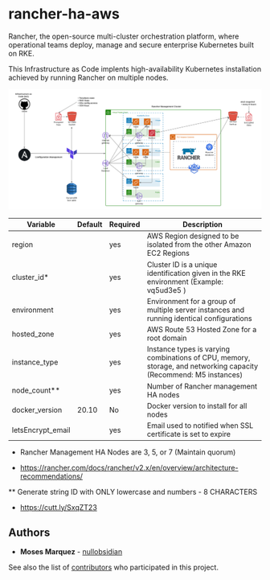 # rancher-ha-aws

Rancher, the open-source multi-cluster orchestration platform, where operational teams deploy, manage and secure enterprise Kubernetes built on RKE.

This Infrastructure as Code implents high-availability Kubernetes installation achieved by running Rancher on multiple nodes.

![AWS HA EC2 Rancher Deployment](./diagram.png)

| Variable          | Default | Required | Description                                                                                                        |
|-------------------|---------|----------|--------------------------------------------------------------------------------------------------------------------|
| region            |         | yes      | AWS Region designed to be isolated from the other Amazon EC2 Regions                                               |
| cluster_id*       |         | yes      | Cluster ID is a unique identification given in the RKE environment (Example: vq5ud3e5 )                            |
| environment       |         | yes      | Environment for a group of multiple server instances and running identical configurations                          |
| hosted_zone       |         | yes      | AWS Route 53 Hosted Zone for a root domain                                                                         |
| instance_type     |         | yes      | Instance types is varying combinations of CPU, memory, storage, and networking capacity (Recommend: M5 instances)  |
| node_count**      |         | yes      | Number of Rancher management HA nodes                                                                              |
| docker_version    | 20.10   | No       | Docker version to install for all nodes                                                                            |
| letsEncrypt_email |         | yes      | Email used to notified when SSL certificate is set to expire                                                       |


* Rancher Management HA Nodes are 3, 5, or 7 (Maintain quorum)
- https://rancher.com/docs/rancher/v2.x/en/overview/architecture-recommendations/

** Generate string ID with ONLY lowercase and numbers - 8 CHARACTERS
- https://cutt.ly/SxqZT23

## Authors

* **Moses Marquez** - [nullobsidian](https://github.com/nullobsidian)

See also the list of [contributors](https://github.com/GoldenHippoMedia/tsunami/contributors) who participated in this project.
